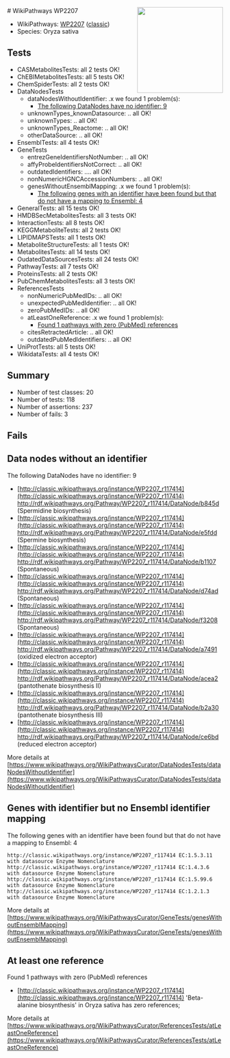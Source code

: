 <img style="float: right; width: 200px" src="https://upload.wikimedia.org/wikipedia/commons/thumb/8/83/Wplogo_with_text_500.png/640px-Wplogo_with_text_500.png" />
# WikiPathways WP2207

* WikiPathways: [WP2207](https://wikipathways.org/pathways/WP2207) ([classic](https://classic.wikipathways.org/instance/WP2207))
* Species: Oryza sativa
## Tests
* CASMetabolitesTests: all 2 tests OK!
* ChEBIMetabolitesTests: all 5 tests OK!
* ChemSpiderTests: all 2 tests OK!
* DataNodesTests
    * dataNodesWithoutIdentifier: .x we found 1 problem(s):
        * [The following DataNodes have no identifier: 9](#d2d32fa8)
    * unknownTypes_knownDatasource: .. all OK!
    * unknownTypes: .. all OK!
    * unknownTypes_Reactome: .. all OK!
    * otherDataSource: .. all OK!
* EnsemblTests: all 4 tests OK!
* GeneTests
    * entrezGeneIdentifiersNotNumber: .. all OK!
    * affyProbeIdentifiersNotCorrect: .. all OK!
    * outdatedIdentifiers: .... all OK!
    * nonNumericHGNCAccessionNumbers: .. all OK!
    * genesWithoutEnsemblMapping: .x we found 1 problem(s):
        * [The following genes with an identifier have been found but that do not have a mapping to Ensembl: 4](#40286d86)
* GeneralTests: all 15 tests OK!
* HMDBSecMetabolitesTests: all 3 tests OK!
* InteractionTests: all 8 tests OK!
* KEGGMetaboliteTests: all 2 tests OK!
* LIPIDMAPSTests: all 1 tests OK!
* MetaboliteStructureTests: all 1 tests OK!
* MetabolitesTests: all 14 tests OK!
* OudatedDataSourcesTests: all 24 tests OK!
* PathwayTests: all 7 tests OK!
* ProteinsTests: all 2 tests OK!
* PubChemMetabolitesTests: all 3 tests OK!
* ReferencesTests
    * nonNumericPubMedIDs: .. all OK!
    * unexpectedPubMedIdentifier: .. all OK!
    * zeroPubMedIDs: .. all OK!
    * atLeastOneReference: .x we found 1 problem(s):
        * [Found 1 pathways with zero (PubMed) references](#d0a459f0)
    * citesRetractedArticle: .. all OK!
    * outdatedPubMedIdentifiers: .. all OK!
* UniProtTests: all 5 tests OK!
* WikidataTests: all 4 tests OK!


## Summary

* Number of test classes: 20
* Number of tests: 118
* Number of assertions: 237
* Number of fails: 3

## Fails

<a name="d2d32fa8" />

## Data nodes without an identifier

The following DataNodes have no identifier: 9

* [http://classic.wikipathways.org/instance/WP2207_r117414](http://classic.wikipathways.org/instance/WP2207_r117414) http://rdf.wikipathways.org/Pathway/WP2207_r117414/DataNode/b845d (Spermidine biosynthesis)
* [http://classic.wikipathways.org/instance/WP2207_r117414](http://classic.wikipathways.org/instance/WP2207_r117414) http://rdf.wikipathways.org/Pathway/WP2207_r117414/DataNode/e5fdd (Spermine biosynthesis)
* [http://classic.wikipathways.org/instance/WP2207_r117414](http://classic.wikipathways.org/instance/WP2207_r117414) http://rdf.wikipathways.org/Pathway/WP2207_r117414/DataNode/b1107 (Spontaneous)
* [http://classic.wikipathways.org/instance/WP2207_r117414](http://classic.wikipathways.org/instance/WP2207_r117414) http://rdf.wikipathways.org/Pathway/WP2207_r117414/DataNode/d74ad (Spontaneous)
* [http://classic.wikipathways.org/instance/WP2207_r117414](http://classic.wikipathways.org/instance/WP2207_r117414) http://rdf.wikipathways.org/Pathway/WP2207_r117414/DataNode/f3208 (Spontaneous)
* [http://classic.wikipathways.org/instance/WP2207_r117414](http://classic.wikipathways.org/instance/WP2207_r117414) http://rdf.wikipathways.org/Pathway/WP2207_r117414/DataNode/a7491 (oxidized electron acceptor)
* [http://classic.wikipathways.org/instance/WP2207_r117414](http://classic.wikipathways.org/instance/WP2207_r117414) http://rdf.wikipathways.org/Pathway/WP2207_r117414/DataNode/acea2 (pantothenate biosynthesis II)
* [http://classic.wikipathways.org/instance/WP2207_r117414](http://classic.wikipathways.org/instance/WP2207_r117414) http://rdf.wikipathways.org/Pathway/WP2207_r117414/DataNode/b2a30 (pantothenate biosynthesis III)
* [http://classic.wikipathways.org/instance/WP2207_r117414](http://classic.wikipathways.org/instance/WP2207_r117414) http://rdf.wikipathways.org/Pathway/WP2207_r117414/DataNode/ce6bd (reduced electron acceptor)


More details at [https://www.wikipathways.org/WikiPathwaysCurator/DataNodesTests/dataNodesWithoutIdentifier](https://www.wikipathways.org/WikiPathwaysCurator/DataNodesTests/dataNodesWithoutIdentifier)

<a name="40286d86" />

## Genes with identifier but no Ensembl identifier mapping

The following genes with an identifier have been found but that do not have a mapping to Ensembl: 4
```
http://classic.wikipathways.org/instance/WP2207_r117414 EC:1.5.3.11 with datasource Enzyme Nomenclature
http://classic.wikipathways.org/instance/WP2207_r117414 EC:1.4.3.6 with datasource Enzyme Nomenclature
http://classic.wikipathways.org/instance/WP2207_r117414 EC:1.5.99.6 with datasource Enzyme Nomenclature
http://classic.wikipathways.org/instance/WP2207_r117414 EC:1.2.1.3 with datasource Enzyme Nomenclature
```

More details at [https://www.wikipathways.org/WikiPathwaysCurator/GeneTests/genesWithoutEnsemblMapping](https://www.wikipathways.org/WikiPathwaysCurator/GeneTests/genesWithoutEnsemblMapping)

<a name="d0a459f0" />

## At least one reference

Found 1 pathways with zero (PubMed) references

* [http://classic.wikipathways.org/instance/WP2207_r117414](http://classic.wikipathways.org/instance/WP2207_r117414) 'Beta-alanine biosynthesis' in Oryza sativa has zero references; 


More details at [https://www.wikipathways.org/WikiPathwaysCurator/ReferencesTests/atLeastOneReference](https://www.wikipathways.org/WikiPathwaysCurator/ReferencesTests/atLeastOneReference)

